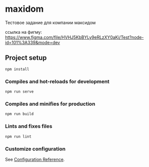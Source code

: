 # maxidom

Тестовое задание для компании максидом

ссылка на фигму: https://www.figma.com/file/HVHJ5KbBYLy9eRLzXY0aKi/Test?node-id=101%3A339&mode=dev

## Project setup

```
npm install
```

### Compiles and hot-reloads for development

```
npm run serve
```

### Compiles and minifies for production

```
npm run build
```

### Lints and fixes files

```
npm run lint
```

### Customize configuration

See [Configuration Reference](https://cli.vuejs.org/config/).
